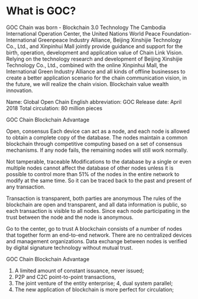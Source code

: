 # What is GOC?

GOC Chain was born - Blockchain 3.0 Technology
The Cambodia International Operation Center, the United Nations World Peace Foundation-International Greenpeace Industry Alliance, Beijing Xinshijie Technology Co., Ltd., and Xinpinhui Mall jointly provide guidance and support for the birth, operation, development and application value of Chain Link Vision. Relying on the technology research and development of Beijing Xinshijie Technology Co., Ltd., combined with the online Xinpinhui Mall, the International Green Industry Alliance and all kinds of offline businesses to create a better application scenario for the chain communication vision, in the future, we will realize the chain vision. Blockchain value wealth innovation.

Name: Global Open Chain
English abbreviation: GOC
Release date: April 2018
Total circulation: 80 million pieces

GOC Chain Blockchain Advantage

Open, consensus
Each device can act as a node, and each node is allowed to obtain a complete copy of the database. The nodes maintain a common blockchain through competitive computing based on a set of consensus mechanisms. If any node fails, the remaining nodes will still work normally.

Not tamperable, traceable
Modifications to the database by a single or even multiple nodes cannot affect the database of other nodes unless it is possible to control more than 51% of the nodes in the entire network to modify at the same time. So it can be traced back to the past and present of any transaction.

Transaction is transparent, both parties are anonymous
The rules of the blockchain are open and transparent, and all data information is public, so each transaction is visible to all nodes. Since each node participating in the trust between the node and the node is anonymous.

Go to the center, go to trust
A blockchain consists of a number of nodes that together form an end-to-end network. There are no centralized devices and management organizations. Data exchange between nodes is verified by digital signature technology without mutual trust.

GOC Chain Blockchain Advantage
1. A limited amount of constant issuance, never issued;
2. P2P and C2C point-to-point transactions,
3. The joint venture of the entity enterprise;
4, dual system parallel;
5. The new application of blockchain is more perfect for circulation;

